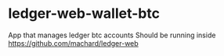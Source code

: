 # ledger-web-wallet-btc

App that manages ledger btc accounts
Should be running inside https://github.com/machard/ledger-web